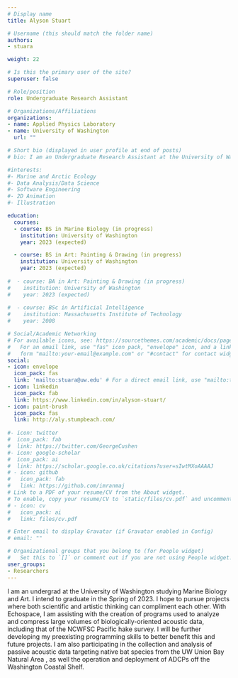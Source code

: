 ```yaml
---
# Display name
title: Alyson Stuart

# Username (this should match the folder name)
authors:
- stuara

weight: 22

# Is this the primary user of the site?
superuser: false

# Role/position
role: Undergraduate Research Assistant

# Organizations/Affiliations
organizations:
- name: Applied Physics Laboratory
- name: University of Washington
  url: ""

# Short bio (displayed in user profile at end of posts)
# bio: I am an Undergraduate Research Assistant at the University of Washington studying Marine Biology and Art. I am developing data analysis and processing skills to apply to projects in conservation ecology.

#interests:
#- Marine and Arctic Ecology
#- Data Analysis/Data Science
#- Software Engineering
#- 2D Animation
#- Illustration

education:
  courses:  
  - course: BS in Marine Biology (in progress)
    institution: University of Washington
    year: 2023 (expected)

  - course: BS in Art: Painting & Drawing (in progress)
    institution: University of Washington
    year: 2023 (expected)
    
#  - course: BA in Art: Painting & Drawing (in progress)
#    institution: University of Washington
#    year: 2023 (expected)
    
#  - course: BSc in Artificial Intelligence
#    institution: Massachusetts Institute of Technology
#    year: 2008

# Social/Academic Networking
# For available icons, see: https://sourcethemes.com/academic/docs/page-builder/#icons
#   For an email link, use "fas" icon pack, "envelope" icon, and a link in the
#   form "mailto:your-email@example.com" or "#contact" for contact widget.
social:
- icon: envelope
  icon_pack: fas
  link: 'mailto:stuara@uw.edu' # For a direct email link, use "mailto:test@example.org".
- icon: linkedin
  icon_pack: fab
  link: https://www.linkedin.com/in/alyson-stuart/
- icon: paint-brush
  icon_pack: fas
  link: http://aly.stumpbeach.com/
  
#- icon: twitter
#  icon_pack: fab
#  link: https://twitter.com/GeorgeCushen
#- icon: google-scholar
#  icon_pack: ai
#  link: https://scholar.google.co.uk/citations?user=sIwtMXoAAAAJ
# - icon: github
#   icon_pack: fab
#   link: https://github.com/imranmaj
# Link to a PDF of your resume/CV from the About widget.
# To enable, copy your resume/CV to `static/files/cv.pdf` and uncomment the lines below.
# - icon: cv
#   icon_pack: ai
#   link: files/cv.pdf

# Enter email to display Gravatar (if Gravatar enabled in Config)
# email: ""

# Organizational groups that you belong to (for People widget)
#   Set this to `[]` or comment out if you are not using People widget.
user_groups:
- Researchers
---
```

I am an undergrad at the University of Washington studying Marine Biology and Art. I intend to graduate in the Spring of 2023. I hope to pursue projects where both scientific and artistic thinking can compliment each other.
With Echospace, I am assisting with the creation of programs used to analyze and compress large volumes of biologically-oriented acoustic data, including that of the NCWFSC Pacific hake survey. I will be further developing my preexisting programming skills to better benefit this and future projects.
I am also participating in the collection and analysis of passive acoustic data targeting native bat species from the UW Union Bay Natural Area , as well the operation and deployment of ADCPs off the Washington Coastal Shelf.
